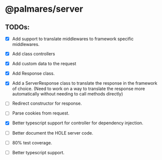 # @palmares/server


## TODOs:
 - [X] Add support to translate middlewares to framework specific middlewares.
 - [X] Add class controllers
 - [X] Add custom data to the request
 - [X] Add Response class.
 - [X] Add a ServerResponse class to translate the response in the framework of choice. (Need to work on a way to translate the response more automatically without needing to call methods directly)
 - [ ] Redirect constructor for response.
 - [ ] Parse cookies from request.
 - [X] Better typescript support for controller for dependency injection.
 - [ ] Better document the HOLE server code.

 - [ ] 80% test coverage.
 - [ ] Better typescript support.
